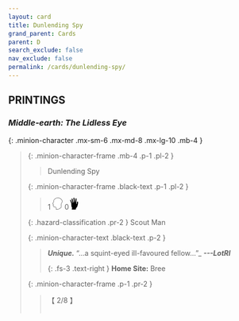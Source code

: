 ```yaml
---
layout: card
title: Dunlending Spy
grand_parent: Cards
parent: D
search_exclude: false
nav_exclude: false
permalink: /cards/dunlending-spy/
---
```


## PRINTINGS


### _Middle-earth: The Lidless Eye_

{: .minion-character .mx-sm-6 .mx-md-8 .mx-lg-10 .mb-4 }
> {: .minion-character-frame .mb-4 .p-1 .pl-2 }
> > <div class="hazard-mp"></div>
> > <div class="card-name">Dunlending Spy</div>
>
> {: .minion-character-frame .black-text .p-1 .pl-2 }
> > 1 ![](/assets/images/mind.svg) 0![](/assets/images/di.svg)
>
> {: .hazard-classification .pr-2 }
> Scout Man
>
> {: .minion-character-text .black-text .p-2 }
> > _**Unique.**_   “...a squint-eyed ill-favoured fellow...”_ ***---&#65279;LotRI***  
> > 
> > {: .fs-3 .text-right } 
> > **Home Site:** Bree 
>
> {: .minion-character-frame .p-1 .pr-2 }
> > <div class="card-shield">【 2/8 】</div>
> > <div class="card-corruption-white">&nbsp;</div>
